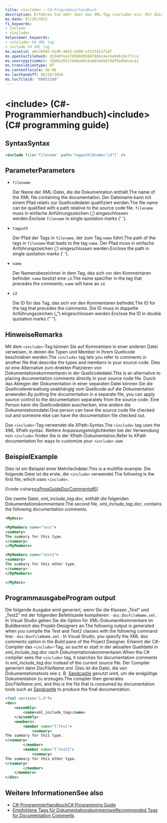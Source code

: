 ```yaml
---
title: <include> – C#-Programmierhandbuch
description: Erfahren Sie mehr über das XML-Tag <include> ein. Mit diesem Tag können Sie auf Kommentare in einer anderen Datei verweisen, die die Typen und Member in Ihrem Quellcode beschreiben.
ms.date: 07/20/2015
f1_keywords:
- include
- <include>
helpviewer_keywords:
- <include> C# XML tag
- include C# XML tag
ms.assetid: a8a70302-6196-4643-bd09-ef33f411f18f
ms.openlocfilehash: d2de8fea17850685668766bc4ec6e64b1be77cce
ms.sourcegitcommit: 2560a355c76b0a04cba0d34da870df9ad94ceca3
ms.translationtype: HT
ms.contentlocale: de-DE
ms.lasthandoff: 08/28/2020
ms.locfileid: "89053190"
---
```

# <a name="include-c-programming-guide"></a><span data-ttu-id="90f3f-105">\<include> (C#-Programmierhandbuch)</span><span class="sxs-lookup"><span data-stu-id="90f3f-105">\<include> (C# programming guide)</span></span>

## <a name="syntax"></a><span data-ttu-id="90f3f-106">Syntax</span><span class="sxs-lookup"><span data-stu-id="90f3f-106">Syntax</span></span>

```xml
<include file='filename' path='tagpath[@name="id"]' />
```

## <a name="parameters"></a><span data-ttu-id="90f3f-107">Parameter</span><span class="sxs-lookup"><span data-stu-id="90f3f-107">Parameters</span></span>

- `filename`

  <span data-ttu-id="90f3f-108">Der Name der XML-Datei, die die Dokumentation enthält.</span><span class="sxs-lookup"><span data-stu-id="90f3f-108">The name of the XML file containing the documentation.</span></span> <span data-ttu-id="90f3f-109">Der Dateiname kann mit einem Pfad relativ zur Quellcodedatei qualifiziert werden.</span><span class="sxs-lookup"><span data-stu-id="90f3f-109">The file name can be qualified with a path relative to the source code file.</span></span> <span data-ttu-id="90f3f-110">`filename` muss in einfache Anführungszeichen (‚‘) eingeschlossen werden.</span><span class="sxs-lookup"><span data-stu-id="90f3f-110">Enclose `filename` in single quotation marks (' ').</span></span>

- `tagpath`

  <span data-ttu-id="90f3f-111">Der Pfad der Tags in `filename`, der zum Tag `name` führt.</span><span class="sxs-lookup"><span data-stu-id="90f3f-111">The path of the tags in `filename` that leads to the tag `name`.</span></span> <span data-ttu-id="90f3f-112">Der Pfad muss in einfache Anführungszeichen (‚‘) eingeschlossen werden.</span><span class="sxs-lookup"><span data-stu-id="90f3f-112">Enclose the path in single quotation marks (' ').</span></span>

- `name`

  <span data-ttu-id="90f3f-113">Der Namensbezeichner in dem Tag, das sich vor den Kommentaren befindet. `name` besitzt eine `id`.</span><span class="sxs-lookup"><span data-stu-id="90f3f-113">The name specifier in the tag that precedes the comments; `name` will have an `id`.</span></span>

- `id`

  <span data-ttu-id="90f3f-114">Die ID für das Tag, das sich vor den Kommentaren befindet.</span><span class="sxs-lookup"><span data-stu-id="90f3f-114">The ID for the tag that precedes the comments.</span></span> <span data-ttu-id="90f3f-115">Die ID muss in doppelte Anführungszeichen („“) eingeschlossen werden.</span><span class="sxs-lookup"><span data-stu-id="90f3f-115">Enclose the ID in double quotation marks (" ").</span></span>

## <a name="remarks"></a><span data-ttu-id="90f3f-116">Hinweise</span><span class="sxs-lookup"><span data-stu-id="90f3f-116">Remarks</span></span>

<span data-ttu-id="90f3f-117">Mit dem `<include>`-Tag können Sie auf Kommentare in einer anderen Datei verweisen, in denen die Typen und Member in Ihrem Quellcode beschrieben werden.</span><span class="sxs-lookup"><span data-stu-id="90f3f-117">The `<include>` tag lets you refer to comments in another file that describe the types and members in your source code.</span></span> <span data-ttu-id="90f3f-118">Dies ist eine Alternative zum direkten Platzieren von Dokumentationskommentaren in der Quellcodedatei.</span><span class="sxs-lookup"><span data-stu-id="90f3f-118">This is an alternative to placing documentation comments directly in your source code file.</span></span> <span data-ttu-id="90f3f-119">Durch das Ablegen der Dokumentation in einer separaten Datei können Sie die Quellcodeverwaltung unabhängig vom Quellcode auf die Dokumentation anwenden.</span><span class="sxs-lookup"><span data-stu-id="90f3f-119">By putting the documentation in a separate file, you can apply source control to the documentation separately from the source code.</span></span> <span data-ttu-id="90f3f-120">Eine Person kann die Quellcodedatei auschecken, eine andere die Dokumentationsdatei.</span><span class="sxs-lookup"><span data-stu-id="90f3f-120">One person can have the source code file checked out and someone else can have the documentation file checked out.</span></span>

<span data-ttu-id="90f3f-121">Das `<include>`-Tag verwendet die XPath-Syntax.</span><span class="sxs-lookup"><span data-stu-id="90f3f-121">The `<include>` tag uses the XML XPath syntax.</span></span> <span data-ttu-id="90f3f-122">Weitere Anpassungsmöglichkeiten bei der Verwendung von `<include>` finden Sie in der XPath-Dokumentation.</span><span class="sxs-lookup"><span data-stu-id="90f3f-122">Refer to XPath documentation for ways to customize your `<include>` use.</span></span>

## <a name="example"></a><span data-ttu-id="90f3f-123">Beispiel</span><span class="sxs-lookup"><span data-stu-id="90f3f-123">Example</span></span>

<span data-ttu-id="90f3f-124">Dies ist ein Beispiel einer Mehrfachdatei.</span><span class="sxs-lookup"><span data-stu-id="90f3f-124">This is a multifile example.</span></span> <span data-ttu-id="90f3f-125">Die folgende Datei ist die erste, die `<include>` verwendet.</span><span class="sxs-lookup"><span data-stu-id="90f3f-125">The following is the first file, which uses `<include>`.</span></span>

[!code-csharp[csProgGuideDocComments#5](~/samples/snippets/csharp/VS_Snippets_VBCSharp/csProgGuideDocComments/CS/DocComments.cs#5)]

<span data-ttu-id="90f3f-126">Die zweite Datei, *xml_include_tag.doc*, enthält die folgenden Dokumentationskommentare.</span><span class="sxs-lookup"><span data-stu-id="90f3f-126">The second file, *xml_include_tag.doc*, contains the following documentation comments.</span></span>

```xml
<MyDocs>

<MyMembers name="test">
<summary>
The summary for this type.
</summary>
</MyMembers>

<MyMembers name="test2">
<summary>
The summary for this other type.
</summary>
</MyMembers>

</MyDocs>
```

## <a name="program-output"></a><span data-ttu-id="90f3f-127">Programmausgabe</span><span class="sxs-lookup"><span data-stu-id="90f3f-127">Program output</span></span>

<span data-ttu-id="90f3f-128">Die folgende Ausgabe wird generiert, wenn Sie die Klassen „Test“ und „Test2“ mit der folgenden Befehlszeile kompilieren: `-doc:DocFileName.xml.` In Visual Studio geben Sie die Option für XML-Dokumentkommentare im Buildbereich des Projekt-Designers an.</span><span class="sxs-lookup"><span data-stu-id="90f3f-128">The following output is generated when you compile the Test and Test2 classes with the following command line: `-doc:DocFileName.xml.` In Visual Studio, you specify the XML doc comments option in the Build pane of the Project Designer.</span></span> <span data-ttu-id="90f3f-129">Erkennt der C#-Compiler das `<include>`-Tag, so sucht er statt in der aktuellen Quelldatei in *xml_include_tag.doc* nach Dokumentationskommentaren.</span><span class="sxs-lookup"><span data-stu-id="90f3f-129">When the C# compiler sees the `<include>` tag, it searches for documentation comments in *xml_include_tag.doc* instead of the current source file.</span></span> <span data-ttu-id="90f3f-130">Der Compiler generiert dann *DocFileName.xml*. Dies ist die Datei, die von Dokumentationstools wie z. B. [Sandcastle](https://github.com/EWSoftware/SHFB) genutzt wird, um die endgültige Dokumentation zu erzeugen.</span><span class="sxs-lookup"><span data-stu-id="90f3f-130">The compiler then generates *DocFileName.xml*, and this is the file that is consumed by documentation tools such as [Sandcastle](https://github.com/EWSoftware/SHFB) to produce the final documentation.</span></span>  
  
```xml
<?xml version="1.0"?>
<doc>
    <assembly>
        <name>xml_include_tag</name>
    </assembly>
    <members>
        <member name="T:Test">
            <summary>
The summary for this type.
</summary>
        </member>
        <member name="T:Test2">
            <summary>
The summary for this other type.
</summary>
        </member>
    </members>
</doc>
```  
  
## <a name="see-also"></a><span data-ttu-id="90f3f-131">Weitere Informationen</span><span class="sxs-lookup"><span data-stu-id="90f3f-131">See also</span></span>

- [<span data-ttu-id="90f3f-132">C#-Programmierhandbuch</span><span class="sxs-lookup"><span data-stu-id="90f3f-132">C# Programming Guide</span></span>](../index.md)
- [<span data-ttu-id="90f3f-133">Empfohlene Tags für Dokumentationskommentare</span><span class="sxs-lookup"><span data-stu-id="90f3f-133">Recommended Tags for Documentation Comments</span></span>](./recommended-tags-for-documentation-comments.md)
